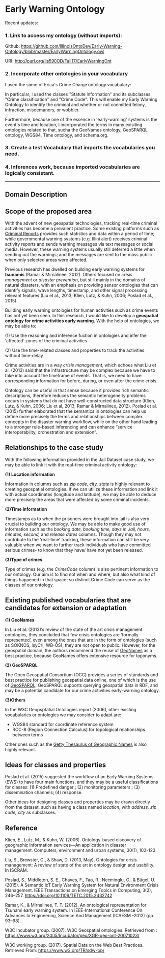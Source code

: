 # Early Warning Ontology

Recent updates:

### 1. Link to access my ontology (without imports): 

Github: https://github.com/IllinoisOntoDev/Early-Warning-Ontology/blob/master/EarlyWarningOntology.owl

URI: http://purl.org/lis590OD/Fall17/EarlyWarningOnt

### 2. Incorporate other ontologies in your vocabulary

I used the some of Erica's Crime Charge ontology vocabulary:

In particular, I used the classes "Statute Information" and its subclasses "Crime classification" and "Crime Code". This will enable my Early Warning Ontology to identify the criminal and whether or not conmitted felony, infraction, misdemanors, or wobbler.

Furthermore, because one of the essence in 'early-warning' systems is the event's time and location, I incorporated the terms in many exisiting ontologies related to that, sucha the GeoNames ontology, GeoSPARQL ontology, WGS84, Time ontology, and schema.org. 

### 3. Create a test Vocabulary that imports the vocabularies you need.

### 4. Inferences work, because imported vocabularies are logically consistant.


------

## Domain Description 

## Scope of the proposed area
With the advent of new geospatial technologies, tracking real-time criminal activities has become a prevalent practice. Some existing platforms such as [Criminal Reports](https://www.crimereports.com/) provides such statistics and data within a period of time; while governmental warning systems (e.g. Illini alert) receives criminal activity reports and sends warning messages via text messages or social media. However, these warning systems usually still deferred a little when sending out the warnings; and the messages are sent to the mass public when only selected areas were affected.

Previous research has dwelled on building early warning systems for **tsunamis** (Ramar & Mirnalinee, 2012). Others focused on _crisis management_ or _disaster prevention_, but still mainly in the domains of natural disasters, with an emphasis on providing sensor ontologies that can identify signals, wave lengths, timestamp, and other signal processing relevant features (Liu et al., 2013; Klien, Lutz, & Kuhn, 2006; Poslad et al., 2015). 

Building early warning ontologies for human activities such as crime events has not yet been seen. In this research, I would like to develop a **geospatial ontology for crime activities early warning**. With the help of ontologies, we may be able to:

(1)	Use the reasoning and inference fuction in ontologies and infer the ‘affected’ zones of the criminal activities 

(2)	Use the time-related classes and properties to track the activities without time-delay

Crime activities are in a way _crisis management_, which echoes what Liu et al. (2013) said that the infrastructure may be complex because we have to take into account the timeframe of events. That is, we need to have corresponding information for before, during, or even after the crime crisis. 

Ontology can be useful in that sense because it provides rich semantic descriptions, therefore reduces the semantic heterogeneity problems occurs in systems that do not have well-constructed data structure (Klien, Lutz, & Kuhn, 2006; Liu et al, 2013; Ramar & Mirnalinee, 2012). Poslad et al. (2015) further elaborated that the semantics in ontologies can help us define more precisely the terms and relationships between complex concepts in the disaster warning workflow, while on the other hand leading to a stronger rule-based inferencing and can enhance “service interoperability, orchestration and extension”. 

## Relationships to the case study

With the following information provided in the Jail Dataset case study, we may be able to link it with the real-time criminal activity ontology: 

**(1) Location information**   

Information in columns such as _zip code, city, state_ is highly relevant to creating geospatial ontologies. If we can utilize these information and link it with actual coordinates (longitude and latitude), we may be able to deduce more precisely the areas that were affected by some criminal incidents. 

**(2)Time information**

Timestamps as to when the prisoners were brought into jail is also very crucial to building our ontology. We may be able to make good use of information such as the _booking date, booking time, days in Jail, hours, minutes, second,_ and _release dates_ columns. Though they may not contribute to the ‘real-time’ tracking, these information can still be very valuable when we want to further track individuals who have committed serious crimes- to know that they have/ have not yet been released.


**(3)Type of crimes**

Type of crimes (e.g. the _CrimeCode_ column) is also pertinent information to our ontology. Our aim is to find not when and where, but also what kind of things happened in that space; so distinct Crime Code can serve as the classes of our ontology. 


## Existing published vocabularies that are candidates for extension or adaptation

**(1)	GeoNames**

In Liu et al. (2013)’s review of the state of the art crisis management ontologies, they concluded that few crisis ontologies are ‘formally represented’, even among the ones that are in the form of ontologies (such as SOKNOS, IsyCri, WB-OS), they are not open to public. However, for the geospatial domain, the authors recommend the reuse of [GeoNames](http://www.geonames.org/) as a best practice, because GeoNames offers extensive resource for toponyms. 

**(2) GeoSPARQL**

The Open Geospatial Consortium (OGC) provides a series of standards and best practice for publishing geospatial data online, one of which is the use of [GeoSPARQL](http://www.opengeospatial.org/standards/geosparql). GeoSPARQL supports querying geospatial data in RDF, and may be a potential candidate for our crime activities early-warning ontology. 

**(3)Others**

In the W3C Geopsptatial Ontologies report (2006), other existing vocabularies or ontologies we may consider to adapt are: 
-	WGS84 standard for coordinate reference system
-	RCC-8 (Region Connection Calculus) for topological relationships between terms
 
Other ones such as the [Getty Thesaurus of Geographic Names](http://www.getty.edu/research/tools/vocabularies/tgn/index.html
) is also highly relevant. 


## Ideas for classes and properties

Poslad et al. (2015) suggested the workflow of an Early Warning Systems (EWS) to have four main functions, and they may be a useful classifications for classes: 
(1) Predefined danger ; (2) monitoring parameters ; (3) dissemination channels; (4) response. 

Other ideas for designing classes and properties may be drawn directly from the dataset, such as having a class named _location_, with _address, zip code, city_ as subclasses. 

## Reference

Klien, E., Lutz, M., & Kuhn, W. (2006). Ontology-based discovery of geographic information services—An application in disaster management. Computers, environment and urban systems, 30(1), 102-123.

Liu, S., Brewster, C., & Shaw, D. (2013, May). Ontologies for crisis management: A review of state of the art in ontology design and usability. In ISCRAM.

Poslad, S., Middleton, S. E., Chaves, F., Tao, R., Necmioglu, O., & Bügel, U. (2015). A Semantic IoT Early Warning System for Natural Environment Crisis Management. IEEE Transactions on Emerging Topics in Computing, 3(2), 246–257. https://doi.org/10.1109/TETC.2015.2432742

Ramar, K., & Mirnalinee, T. T. (2012). An ontological representation for Tsunami early warning system. In IEEE-International Conference On Advances In Engineering, Science And Management (ICAESM -2012) (pp. 93–98).

W3C incubator group. (2007). W3C Geospatial ontologies. Retrieved from : https://www.w3.org/2005/Incubator/geo/XGR-geo-ont-20071023/

W3C working group. (2017). Spatial Data on the Web Best Practices. Retrieved From: https://www.w3.org/TR/sdw-bp/


